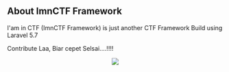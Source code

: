 ## About ImnCTF Framework
I'am in CTF (ImnCTF Framework) is just another CTF Framework Build using Laravel 5.7

Contribute Laa, Biar cepet Selsai....!!!!

<p align="center"><img src="https://laravel.com/assets/img/components/logo-laravel.svg"></p>
